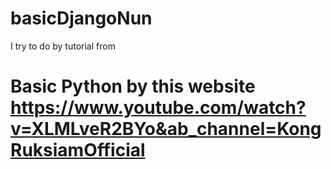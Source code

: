 # basicDjangoNun
I try to do by tutorial from 
# Basic Python by this website https://www.youtube.com/watch?v=XLMLveR2BYo&ab_channel=KongRuksiamOfficial

